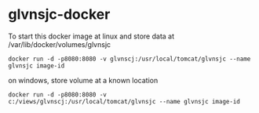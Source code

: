 # glvnsjc-docker

To start this docker image at linux and store data at /var/lib/docker/volumes/glvnsjc


    docker run -d -p8080:8080 -v glvnscj:/usr/local/tomcat/glvnsjc --name glvnsjc image-id

on windows, store volume at a known location

    docker run -d -p8080:8080 -v c:/views/glvnscj:/usr/local/tomcat/glvnsjc --name glvnsjc image-id